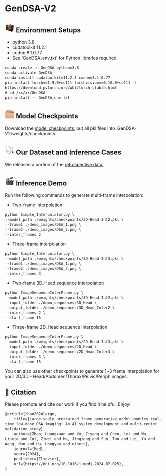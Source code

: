 # GenDSA-V2


## <img src='/sundry/1f9f3.gif' width="30px"> Environment Setups

* python 3.8
* cudatoolkit 11.2.1
* cudnn 8.1.0.77
* See 'GenDSA_env.txt' for Python libraries required

```shell
conda create -n GenDSA python=3.8
conda activate GenDSA
conda install cudatoolkit=11.2.1 cudnn=8.1.0.77
pip install torch==1.9.0+cu111 torchvision==0.10.0+cu111 -f https://download.pytorch.org/whl/torch_stable.html
# cd /xx/xx/GenDSA
pip install -r GenDSA_env.txt
```


## <img src='/sundry/1f5c2-fe0f.gif' width="30px"> Model Checkpoints
Download the [model checkpoints](https://drive.google.com/drive/folders/1lB0jEF581p5csDq1VzLhjCCaIVCBXmx_?usp=sharing), put all pkl files into .GenDSA-V2/weights/checkpoints.

## <img src='/sundry/听诊器.gif' width="30px"> Our Dataset and Inference Cases
We released a portion of the [retrospective data.](https://github.com/ZrH42/GenDSA_Data)


## <img src='/sundry/1f3ac.gif' width="30px"> Inference Demo
Run the following commands to generate multi-frame interpolation:

* Two-frame interpolation
```shell
python Simple_Interpolator.py \
--model_path ./weights/checkpoints/3D-Head-Inf2.pkl \
--frame1 ./demo_images/DSA_1.png \
--frame2 ./demo_images/DSA_2.png \
--inter_frames 2
```

* Three-frame interpolation
```shell
python Simple_Interpolator.py \
--model_path ./weights/checkpoints/3D-Head-Inf3.pkl \
--frame1 ./demo_images/DSA_1.png \
--frame2 ./demo_images/DSA_2.png \
--inter_frames 3
```

* Two-frame 3D_Head sequence interpolation

```shell
python ImageSequenceInterFrame.py \
--model_path ./weights/checkpoints/3D-Head-Inf2.pkl \
--input_folder ./demo_sequences/3D_Head \
--output_folder ./demo_sequences/3D_Head_Inter2 \
--inter_frames 2 \
--start_frame 15
```

* Three-frame 2D_Head sequence interpolation

```shell
python ImageSequenceInterFrame.py \
--model_path ./weights/checkpoints/2D-Head-Inf3.pkl \
--input_folder ./demo_sequences/2D_Head \
--output_folder ./demo_sequences/2D_Head_Inter3 \
--inter_frames 3 \
--start_frame 15
```

You can also use other checkpoints to generate 1~3 frame interpolation for your 2D/3D - Head/Abdomen/Thorax/Pelvic/Periph images.

## 💖 Citation
Please promote and cite our work if you find it helpful. Enjoy!
```shell
@article{zhao2024large,
    title={Large-scale pretrained frame generative model enables real-time low-dose DSA imaging: An AI system development and multi-center validation study},
    author={Zhao, Huangxuan and Xu, Ziyang and Chen, Lei and Wu, Linxia and Cui, Ziwei and Ma, Jinqiang and Sun, Tao and Lei, Yu and Wang, Nan and Hu, Hongyao and others},
    journal={Med},
    year={2024},
    publisher={Elsevier},
    url={https://doi.org/10.1016/j.medj.2024.07.025},
}
```
